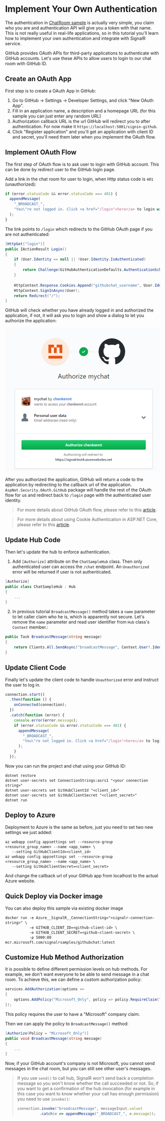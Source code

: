 # Implement Your Own Authentication

The authentication in [ChatRoom sample](../ChatRoom) is actually very simple, you claim who you are and authentication API will give you a token with that name. This is not really useful in real-life applications, so in this tutorial you'll learn how to implement your own authentication and integrate with SignalR service.

GitHub provides OAuth APIs for third-party applications to authenticate with GitHub accounts. Let's use these APIs to allow users to login to our chat room with GitHub ID.

## Create an OAuth App

First step is to create a OAuth App in GitHub:

1. Go to GitHub -> Settings -> Developer Settings, and click "New OAuth App".
2. Fill in an application name, a description and a homepage URL (for this sample you can just enter any random URL)
3. Authorization callback URL is the url GitHub will redirect you to after authentication. For now make it `https://localhost:5001/signin-github`.
4. Click "Register application" and you'll get an application with client ID and secret, you'll need them later when you implement the OAuth flow.

## Implement OAuth Flow

The first step of OAuth flow is to ask user to login with GitHub account. This can be done by redirect user to the GitHub login page.

Add a link in the chat room for user to login, when Http status code is `401` (unauthorized):

```js
if (error.statusCode && error.statusCode === 401) {
  appendMessage(
    "_BROADCAST_",
    "You\"re not logged in. Click <a href="/login">here</a> to login with GitHub."
  );
}
```

The link points to `/login` which redirects to the GitHub OAuth page if you are not authenticated:

```cs
[HttpGet("login")]
public IActionResult Login()
{
    if (User.Identity == null || !User.Identity.IsAuthenticated)
    {
        return Challenge(GitHubAuthenticationDefaults.AuthenticationScheme);
    }

    HttpContext.Response.Cookies.Append("githubchat_username", User.Identity.Name ?? "");
    HttpContext.SignInAsync(User);
    return Redirect("/");
}
```

GitHub will check whether you have already logged in and authorized the application, if not, it will ask you to login and show a dialog to let you authorize the application:

![github-oauth](../../docs/images/github-oauth.png)

After you authorized the application, GitHub will return a code to the application by redirecting to the callback url of the application. `AspNet.Security.OAuth.GitHub` package will handle the rest of the OAuth flow for us and redirect back to `/login` page with the authenticated user identity.

> For more details about GitHub OAuth flow, please refer to this [article](https://developer.github.com/v3/guides/basics-of-authentication/).

> For more details about using Cookie Authentication in ASP.NET Core, please refer to this [article](https://docs.microsoft.com/en-us/aspnet/core/security/authentication/cookie?view=aspnetcore-2.1&tabs=aspnetcore2x).


## Update Hub Code

Then let's update the hub to enforce authentication.

1. Add `[Authorize]` attribute on the `ChatSampleHub` class. Then only authenticated user can access the `/chat` endpoint. An `Unauthorized` error will be returned if user is not authenticated.
```cs
[Authorize]
public class ChatSampleHub : Hub
{
    ...
}
```

2. In previous tutorial `BroadcastMessage()` method takes a `name` parameter to let caller claim who he is, which is apparently not secure.
Let's remove the `name` parameter and read user identifier from `Hub` class's `Context` member.:

```cs
public Task BroadcastMessage(string message)
{
    return Clients.All.SendAsync("broadcastMessage", Context.User?.Identity?.Name, message);
}
```

## Update Client Code

Finally let's update the client code to handle `Unauthorized` error and instruct the user to log in.

```js
connection.start()
  .then(function () {
    onConnected(connection);
  })
  .catch(function (error) {
    console.error(error.message);
    if (error.statusCode && error.statusCode === 401) {
      appendMessage(
        "_BROADCAST_",
        "You\"re not logged in. Click <a href="/login">here</a> to login with GitHub."
      );
    }
  });
```

Now you can run the project and chat using your GitHub ID:

```
dotnet restore
dotnet user-secrets set ConnectionStrings:asrs1 "<your connection string>"
dotnet user-secrets set GitHubClientId "<client_id>"
dotnet user-secrets set GitHubClientSecret "<client_secret>"
dotnet run
```

## Deploy to Azure

Deployment to Azure is the same as before, just you need to set two new settings we just added:

```
az webapp config appsettings set --resource-group <resource_group_name> --name <app_name> \
   --setting GitHubClientId=<client_id>
az webapp config appsettings set --resource-group <resource_group_name> --name <app_name> \
   --setting GitHubClientSecret=<client_secret>
```

And change the callback url of your GitHub app from localhost to the actual Azure website.


## Quick Deploy via Docker image
You can also deploy this sample via existing docker image

```
docker run -e Azure__SignalR__ConnectionString="<signalr-connection-string>" \
           -e GITHUB_CLIENT_ID=<github-client-id> \
           -e GITHUB_CLIENT_SECRET=<github-client-secret> \
           -p 5000:80 mcr.microsoft.com/signalrsamples/githubchat:latest
```

## Customize Hub Method Authorization

It is possible to define different permission levels on hub methods. For example, we don't want everyone to be able to send message in a chat room. To achieve this, we can define a custom authorization policy:

```cs
services.AddAuthorization(options =>
{
    options.AddPolicy("Microsoft_Only", policy => policy.RequireClaim("Company", "Microsoft"));
});
```

This policy requires the user to have a "Microsoft" company claim.

Then we can apply the policy to `BroadcastMessage()` method:

```cs
[Authorize(Policy = "Microsoft_Only")]
public void BroadcastMessage(string message)
{
    ...
}
```

Now, if your GitHub account's company is not Microsoft, you cannot send messages in the chat room, but you can still see other user's messages.

> If you use `send()` to call hub, SignalR won't send back a completion message so you won't know whether the call succeeded or not.
> So, if you want to get a confirmation of the hub invocation (for example in this case you want to know whether your call has enough permission) you need to use `invoke()`:
>
> ```js
> connection.invoke("broadcastMessage", messageInput.value)
>           .catch(e => appendMessage("_BROADCAST_", e.message));
> ```

